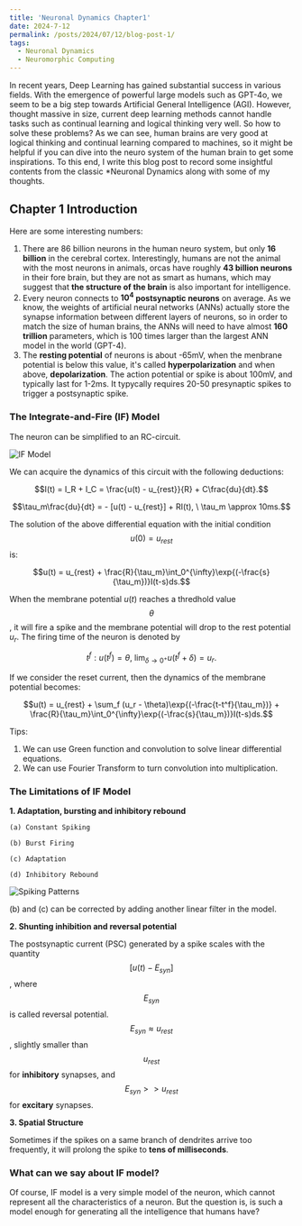 ```yaml
---
title: 'Neuronal Dynamics Chapter1'
date: 2024-7-12
permalink: /posts/2024/07/12/blog-post-1/
tags:
  - Neuronal Dynamics
  - Neuromorphic Computing
---
```


In recent years, Deep Learning has gained substantial success in various fields. With the emergence of powerful large models such as GPT-4o, we seem to be a big step towards Artificial General Intelligence (AGI). However, thought massive in size, current deep learning methods cannot handle tasks such as continual learning and logical thinking very well. So how to solve these problems? As we can see, human brains are very good at logical thinking and continual learning compared to machines, so it might be helpful if you can dive into the neuro system of the human brain to get some inspirations. To this end, I write this blog post to record some insightful contents from the classic *Neuronal Dynamics along with some of my thoughts.

## Chapter 1 Introduction

Here are some interesting numbers:
1. There are 86 billion neurons in the human neuro system, but only **16 billion** in the cerebral cortex. Interestingly, humans are not the animal with the most neurons in animals, orcas have roughly **43 billion neurons** in their fore brain, but they are not as smart as humans, which may suggest that **the structure of the brain** is also important for intelligence.
2. Every neuron connects to **$10^4$ postsynaptic neurons** on average. As we know, the weights of artificial neural networks (ANNs) actually store the synapse information between different layers of neurons, so in order to match the size of human brains, the ANNs will need to have almost **160 trillion** parameters, which is 100 times larger than the largest ANN model in the world (GPT-4).
3. The **resting potential** of neurons is about -65mV, when the menbrane potential is below this value, it's called **hyperpolarization** and when above, **depolarization**. The action potential or spike is about 100mV, and typically last for 1-2ms. It typycally requires 20-50 presynaptic spikes to trigger a postsynaptic spike. 

### The Integrate-and-Fire (IF) Model

The neuron can be simplified to an RC-circuit.

![IF Model](https://darthmurse.github.io/images/IF_Model.png)

We can acquire the dynamics of this circuit with the following deductions:

$$I(t) = I_R + I_C = \frac{u(t) - u_{rest}}{R} + C\frac{du}{dt}.$$

$$\tau_m\frac{du}{dt} = - [u(t) - u_{rest}] + RI(t), \ \tau_m \approx 10ms.$$

The solution of the above differential equation with the initial condition $$u(0) = u_{rest}$$ is:

$$u(t) = u_{rest} + \frac{R}{\tau_m}\int_0^{\infty}\exp{(-\frac{s}{\tau_m})}I(t-s)ds.$$

When the membrane potential $u(t)$ reaches a thredhold value $$\theta$$, it will fire a spike and the membrane potential will drop to the rest potential $u_r$. The firing time of the neuron is denoted by 

$$t^f: u(t^f) = \theta, \ \lim_{\delta \rightarrow 0^+} u(t^f + \delta) = u_r.$$

If we consider the reset current, then the dynamics of the membrane potential becomes:

$$u(t) = u_{rest} + \sum_f (u_r - \theta)\exp{(-\frac{t-t^f}{\tau_m})} + \frac{R}{\tau_m}\int_0^{\infty}\exp{(-\frac{s}{\tau_m})}I(t-s)ds.$$

Tips: 
1. We can use Green function and convolution to solve linear differential equations.
2. We can use Fourier Transform to turn convolution into multiplication.

### The Limitations of IF Model
**1. Adaptation, bursting and inhibitory rebound**

    (a) Constant Spiking

    (b) Burst Firing

    (c) Adaptation

    (d) Inhibitory Rebound

![Spiking Patterns](https://darthmurse.github.io/images/spiking_pattern.png)

(b) and (c) can be corrected by adding another linear filter in the model. 

**2. Shunting inhibition and reversal potential**

The postsynaptic current (PSC) generated by a spike scales with the quantity $$[u(t) - E_{syn}]$$, where $$E_{syn}$$ is called reversal potential. $$E_{syn} \approx u_{rest}$$, slightly smaller than $$u_{rest}$$ for **inhibitory** synapses, and $$E_{syn} >> u_{rest}$$ for **excitary** synapses. 

**3. Spatial Structure**

Sometimes if the spikes on a same branch of dendrites arrive too frequently, it will prolong the spike to **tens of milliseconds**.

### What can we say about IF model?
Of course, IF model is a very simple model of the neuron, which cannot represent all the characteristics of a neuron. But the question is, is such a model enough for generating all the intelligence that humans have? 
